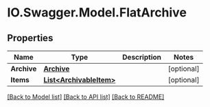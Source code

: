 # IO.Swagger.Model.FlatArchive
## Properties

Name | Type | Description | Notes
------------ | ------------- | ------------- | -------------
**Archive** | [**Archive**](Archive.md) |  | [optional] 
**Items** | [**List&lt;ArchivableItem&gt;**](ArchivableItem.md) |  | [optional] 

[[Back to Model list]](../README.md#documentation-for-models) [[Back to API list]](../README.md#documentation-for-api-endpoints) [[Back to README]](../README.md)

